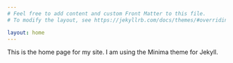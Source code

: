 ```yaml
---
# Feel free to add content and custom Front Matter to this file.
# To modify the layout, see https://jekyllrb.com/docs/themes/#overriding-theme-defaults

layout: home
---
```


This is the home page for my site. I am using the Minima theme for Jekyll. 

